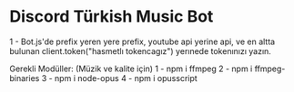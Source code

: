 # Discord Türkish Music Bot
1 - Bot.js'de prefix yeren yere prefix, youtube api yerine api, ve en altta bulunan client.token("hasmetlı tokencagız") yerınede tokenınızı yazın.

Gerekli Modüller: (Müzik ve kalite için)
1 - npm i ffmpeg
2 - npm i ffmpeg-binaries
3 - npm i node-opus
4 - npm i opusscript
